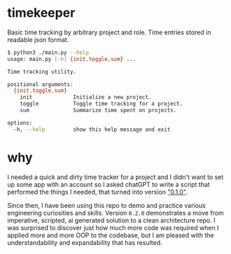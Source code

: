 # timekeeper
Basic time tracking by arbitrary project and role. Time entries stored in readable json format. 

```bash
$ python3 ./main.py --help
usage: main.py [-h] {init,toggle,sum} ...

Time tracking utility.

positional arguments:
  {init,toggle,sum}
    init             Initialize a new project.
    toggle           Toggle time tracking for a project.
    sum              Summarize time spent on projects.

options:
  -h, --help         show this help message and exit
```

# why
I needed a quick and dirty time tracker for a project and I didn't want to set up
some app with an account so I asked chatGPT to write a script that performed the
things I needed, that turned into version ["0.1.0"](https://github.com/dbellotti/timekeeper/releases/tag/v0.1.0).

Since then, I have been using this repo to demo and practice various engineering
curiosities and skills. Version `0.2.0` demonstrates a move from imperative,
scripted, ai generated solution to a clean architecture repo. I was surprised to
discover just how much more code was required when I applied more and more OOP to
the codebase, but I am pleased with the understandability and expandability that
has resulted.